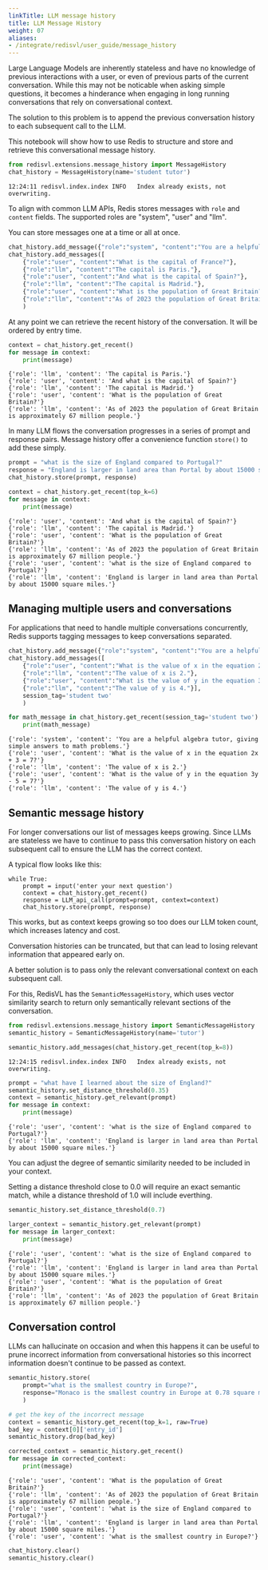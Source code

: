 ```yaml
---
linkTitle: LLM message history
title: LLM Message History
weight: 07
aliases:
- /integrate/redisvl/user_guide/message_history
---
```



Large Language Models are inherently stateless and have no knowledge of previous interactions with a user, or even of previous parts of the current conversation. While this may not be noticable when asking simple questions, it becomes a hinderance when engaging in long running conversations that rely on conversational context.

The solution to this problem is to append the previous conversation history to each subsequent call to the LLM.

This notebook will show how to use Redis to structure and store and retrieve this conversational message history.


```python
from redisvl.extensions.message_history import MessageHistory
chat_history = MessageHistory(name='student tutor')
```

    12:24:11 redisvl.index.index INFO   Index already exists, not overwriting.


To align with common LLM APIs, Redis stores messages with `role` and `content` fields.
The supported roles are "system", "user" and "llm".

You can store messages one at a time or all at once.


```python
chat_history.add_message({"role":"system", "content":"You are a helpful geography tutor, giving simple and short answers to questions about European countries."})
chat_history.add_messages([
    {"role":"user", "content":"What is the capital of France?"},
    {"role":"llm", "content":"The capital is Paris."},
    {"role":"user", "content":"And what is the capital of Spain?"},
    {"role":"llm", "content":"The capital is Madrid."},
    {"role":"user", "content":"What is the population of Great Britain?"},
    {"role":"llm", "content":"As of 2023 the population of Great Britain is approximately 67 million people."},]
    )
```

At any point we can retrieve the recent history of the conversation. It will be ordered by entry time.


```python
context = chat_history.get_recent()
for message in context:
    print(message)
```

    {'role': 'llm', 'content': 'The capital is Paris.'}
    {'role': 'user', 'content': 'And what is the capital of Spain?'}
    {'role': 'llm', 'content': 'The capital is Madrid.'}
    {'role': 'user', 'content': 'What is the population of Great Britain?'}
    {'role': 'llm', 'content': 'As of 2023 the population of Great Britain is approximately 67 million people.'}


In many LLM flows the conversation progresses in a series of prompt and response pairs. Message history offer a convenience function `store()` to add these simply.


```python
prompt = "what is the size of England compared to Portugal?"
response = "England is larger in land area than Portal by about 15000 square miles."
chat_history.store(prompt, response)

context = chat_history.get_recent(top_k=6)
for message in context:
    print(message)
```

    {'role': 'user', 'content': 'And what is the capital of Spain?'}
    {'role': 'llm', 'content': 'The capital is Madrid.'}
    {'role': 'user', 'content': 'What is the population of Great Britain?'}
    {'role': 'llm', 'content': 'As of 2023 the population of Great Britain is approximately 67 million people.'}
    {'role': 'user', 'content': 'what is the size of England compared to Portugal?'}
    {'role': 'llm', 'content': 'England is larger in land area than Portal by about 15000 square miles.'}


## Managing multiple users and conversations

For applications that need to handle multiple conversations concurrently, Redis supports tagging messages to keep conversations separated.


```python
chat_history.add_message({"role":"system", "content":"You are a helpful algebra tutor, giving simple answers to math problems."}, session_tag='student two')
chat_history.add_messages([
    {"role":"user", "content":"What is the value of x in the equation 2x + 3 = 7?"},
    {"role":"llm", "content":"The value of x is 2."},
    {"role":"user", "content":"What is the value of y in the equation 3y - 5 = 7?"},
    {"role":"llm", "content":"The value of y is 4."}],
    session_tag='student two'
    )

for math_message in chat_history.get_recent(session_tag='student two'):
    print(math_message)
```

    {'role': 'system', 'content': 'You are a helpful algebra tutor, giving simple answers to math problems.'}
    {'role': 'user', 'content': 'What is the value of x in the equation 2x + 3 = 7?'}
    {'role': 'llm', 'content': 'The value of x is 2.'}
    {'role': 'user', 'content': 'What is the value of y in the equation 3y - 5 = 7?'}
    {'role': 'llm', 'content': 'The value of y is 4.'}


## Semantic message history
For longer conversations our list of messages keeps growing. Since LLMs are stateless we have to continue to pass this conversation history on each subsequent call to ensure the LLM has the correct context.

A typical flow looks like this:
```
while True:
    prompt = input('enter your next question')
    context = chat_history.get_recent()
    response = LLM_api_call(prompt=prompt, context=context)
    chat_history.store(prompt, response)
```

This works, but as context keeps growing so too does our LLM token count, which increases latency and cost.

Conversation histories can be truncated, but that can lead to losing relevant information that appeared early on.

A better solution is to pass only the relevant conversational context on each subsequent call.

For this, RedisVL has the `SemanticMessageHistory`, which uses vector similarity search to return only semantically relevant sections of the conversation.


```python
from redisvl.extensions.message_history import SemanticMessageHistory
semantic_history = SemanticMessageHistory(name='tutor')

semantic_history.add_messages(chat_history.get_recent(top_k=8))
```

    12:24:15 redisvl.index.index INFO   Index already exists, not overwriting.



```python
prompt = "what have I learned about the size of England?"
semantic_history.set_distance_threshold(0.35)
context = semantic_history.get_relevant(prompt)
for message in context:
    print(message)
```

    {'role': 'user', 'content': 'what is the size of England compared to Portugal?'}
    {'role': 'llm', 'content': 'England is larger in land area than Portal by about 15000 square miles.'}


You can adjust the degree of semantic similarity needed to be included in your context.

Setting a distance threshold close to 0.0 will require an exact semantic match, while a distance threshold of 1.0 will include everthing.


```python
semantic_history.set_distance_threshold(0.7)

larger_context = semantic_history.get_relevant(prompt)
for message in larger_context:
    print(message)
```

    {'role': 'user', 'content': 'what is the size of England compared to Portugal?'}
    {'role': 'llm', 'content': 'England is larger in land area than Portal by about 15000 square miles.'}
    {'role': 'user', 'content': 'What is the population of Great Britain?'}
    {'role': 'llm', 'content': 'As of 2023 the population of Great Britain is approximately 67 million people.'}


## Conversation control

LLMs can hallucinate on occasion and when this happens it can be useful to prune incorrect information from conversational histories so this incorrect information doesn't continue to be passed as context.


```python
semantic_history.store(
    prompt="what is the smallest country in Europe?",
    response="Monaco is the smallest country in Europe at 0.78 square miles." # Incorrect. Vatican City is the smallest country in Europe
    )

# get the key of the incorrect message
context = semantic_history.get_recent(top_k=1, raw=True)
bad_key = context[0]['entry_id']
semantic_history.drop(bad_key)

corrected_context = semantic_history.get_recent()
for message in corrected_context:
    print(message)
```

    {'role': 'user', 'content': 'What is the population of Great Britain?'}
    {'role': 'llm', 'content': 'As of 2023 the population of Great Britain is approximately 67 million people.'}
    {'role': 'user', 'content': 'what is the size of England compared to Portugal?'}
    {'role': 'llm', 'content': 'England is larger in land area than Portal by about 15000 square miles.'}
    {'role': 'user', 'content': 'what is the smallest country in Europe?'}



```python
chat_history.clear()
semantic_history.clear()
```
